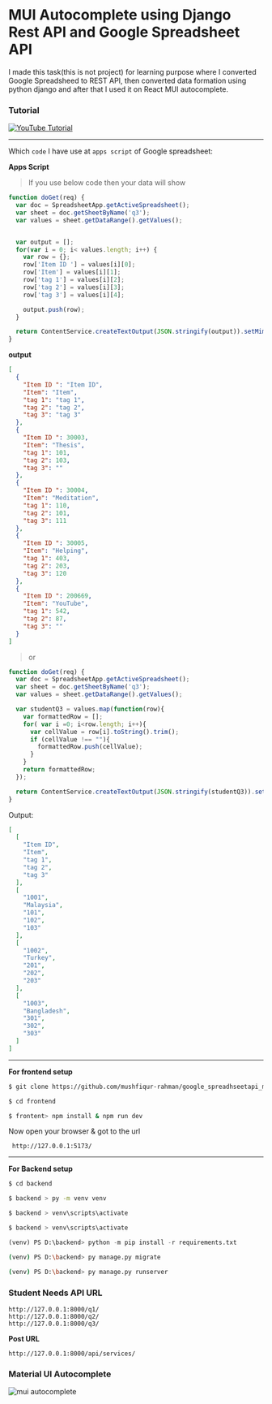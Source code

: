 # MUI Autocomplete using Django Rest API and Google Spreadsheet API

I made this task(this is not project) for learning purpose where I converted Google Spreadsheed to REST API, then converted data formation using python django and after that I used it on React MUI autocomplete. 

### Tutorial

[![YouTube Tutorial](https://img.youtube.com/vi/XRjLqDjeHjY/0.jpg)](https://www.youtube.com/watch?v=XRjLqDjeHjY)

____

Which `code` I have use at `apps script` of Google spreadsheet:

__Apps Script__

> If you use below code then your data will show

```javascript
function doGet(req) {
  var doc = SpreadsheetApp.getActiveSpreadsheet();
  var sheet = doc.getSheetByName('q3');
  var values = sheet.getDataRange().getValues();


  var output = [];
  for(var i = 0; i< values.length; i++) {
    var row = {};
    row['Item ID '] = values[i][0];
    row['Item'] = values[i][1];
    row['tag 1'] = values[i][2];
    row['tag 2'] = values[i][3];
    row['tag 3'] = values[i][4];

    output.push(row);
  }

  return ContentService.createTextOutput(JSON.stringify(output)).setMimeType(ContentService.MimeType.JSON);
}
```
__output__

```json
[
  {
    "Item ID ": "Item ID",
    "Item": "Item",
    "tag 1": "tag 1",
    "tag 2": "tag 2",
    "tag 3": "tag 3"
  },
  {
    "Item ID ": 30003,
    "Item": "Thesis",
    "tag 1": 101,
    "tag 2": 103,
    "tag 3": ""
  },
  {
    "Item ID ": 30004,
    "Item": "Meditation",
    "tag 1": 110,
    "tag 2": 101,
    "tag 3": 111
  },
  {
    "Item ID ": 30005,
    "Item": "Helping",
    "tag 1": 403,
    "tag 2": 203,
    "tag 3": 120
  },
  {
    "Item ID ": 200669,
    "Item": "YouTube",
    "tag 1": 542,
    "tag 2": 87,
    "tag 3": ""
  }
]

```

> or 

```javascript
function doGet(req) {
  var doc = SpreadsheetApp.getActiveSpreadsheet();
  var sheet = doc.getSheetByName('q3');
  var values = sheet.getDataRange().getValues();

  var studentQ3 = values.map(function(row){
    var formattedRow = [];
    for( var i =0; i<row.length; i++){
      var cellValue = row[i].toString().trim();
      if (cellValue !== ""){
        formattedRow.push(cellValue);
      }
    }
    return formattedRow;
  });

  return ContentService.createTextOutput(JSON.stringify(studentQ3)).setMimeType(ContentService.MimeType.JSON);
}
```
Output:
```json
[
  [
    "Item ID",
    "Item",
    "tag 1",
    "tag 2",
    "tag 3"
  ],
  [
    "1001",
    "Malaysia",
    "101",
    "102",
    "103"
  ],
  [
    "1002",
    "Turkey",
    "201",
    "202",
    "203"
  ],
  [
    "1003",
    "Bangladesh",
    "301",
    "302",
    "303"
  ]
]
```
___

__For frontend setup__

```bash script
$ git clone https://github.com/mushfiqur-rahman/google_spreadhseetapi_mui_autocomplete.git
```
```bash script
$ cd frontend
```
```bash script
$ frontent> npm install & npm run dev
```
Now open your browser & got to the url
```url
 http://127.0.0.1:5173/
```
___

__For Backend setup__
```bash script
$ cd backend
```
```bash script
$ backend > py -m venv venv
```
```bash script
$ backend > venv\scripts\activate
```
```bash script
$ backend > venv\scripts\activate
```

```python
(venv) PS D:\backend> python -m pip install -r requirements.txt
```
```bash script
(venv) PS D:\backend> py manage.py migrate
```


```bash script
(venv) PS D:\backend> py manage.py runserver
```

### Student Needs API URL
```
http://127.0.0.1:8000/q1/
http://127.0.0.1:8000/q2/
http://127.0.0.1:8000/q3/
```

**Post URL**
```
http://127.0.0.1:8000/api/services/
```


### Material UI Autocomplete

![mui autocomplete](https://github.com/mushfiqur-rahman/google_spreadhseetapi_mui_autocomplete/assets/26889268/5b477642-14d2-4f06-9263-9331539322d9)

